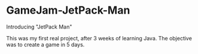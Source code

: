 # GameJam-JetPack-Man

Introducing "JetPack Man"

This was my first real project, after 3 weeks of learning Java. The objective was to create a game in 5 days.
